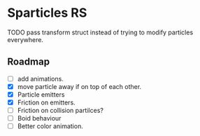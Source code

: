 # Sparticles RS

TODO pass transform struct instead of trying to modify particles everywhere.

## Roadmap
- [ ] add animations.
- [x] move particle away if on top of each other.
- [x] Particle emitters
- [x] Friction on emitters.
- [ ] Friction on collision partilces?
- [ ] Boid behaviour
- [ ] Better color animation.
